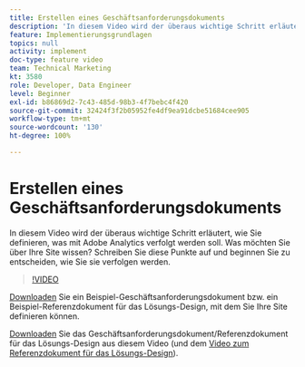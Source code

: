 ```yaml
---
title: Erstellen eines Geschäftsanforderungsdokuments
description: 'In diesem Video wird der überaus wichtige Schritt erläutert, wie Sie definieren, was mit Adobe Analytics verfolgt werden soll. Was möchten Sie über Ihre Site wissen? Schreiben Sie diese Punkte auf und beginnen Sie zu entscheiden, wie Sie sie verfolgen werden. '
feature: Implementierungsgrundlagen
topics: null
activity: implement
doc-type: feature video
team: Technical Marketing
kt: 3580
role: Developer, Data Engineer
level: Beginner
exl-id: b86869d2-7c43-485d-98b3-4f7bebc4f420
source-git-commit: 32424f3f2b05952fe4df9ea91dcbe51684cee905
workflow-type: tm+mt
source-wordcount: '130'
ht-degree: 100%

---
```


# Erstellen eines Geschäftsanforderungsdokuments

In diesem Video wird der überaus wichtige Schritt erläutert, wie Sie definieren, was mit Adobe Analytics verfolgt werden soll. Was möchten Sie über Ihre Site wissen? Schreiben Sie diese Punkte auf und beginnen Sie zu entscheiden, wie Sie sie verfolgen werden.

>[!VIDEO](https://video.tv.adobe.com/v/28758/?quality=12)

[Downloaden](https://analytics.enablementadobe.com/files/brd-sdr-sample-template.xlsx) Sie ein Beispiel-Geschäftsanforderungsdokument bzw. ein Beispiel-Referenzdokument für das Lösungs-Design, mit dem Sie Ihre Site definieren können.

[Downloaden](https://analytics.enablementadobe.com/files/geometrixx-clothiers-brd-sdr.xlsx) Sie das Geschäftsanforderungsdokument/Referenzdokument für das Lösungs-Design aus diesem Video (und dem [Video zum Referenzdokument für das Lösungs-Design](creating-and-maintaining-an-sdr.md)).
